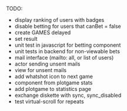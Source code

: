 TODO: 
* display ranking of users with badges
* disable betting for users that canBet = false
* create GAMES delayed
* set result
* unit test in javascript for betting component
* unit tests in backend for non-viewable bets
* mail interface (mailto: all, or list of users)
* actor sending unsent mails
* view for unsent mails
* add whatshot icon to next game
* component from plotgame stats
* add plotgame to statistics page
* exchange diskette with sync, sync_disabled 
* test virtual-scroll for repeats
